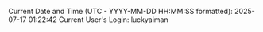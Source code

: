 Current Date and Time (UTC - YYYY-MM-DD HH:MM:SS formatted): 2025-07-17 01:22:42
Current User's Login: luckyaiman
